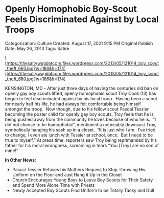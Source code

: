 # Openly Homophobic Boy-Scout Feels Discriminated Against by Local Troops

Categorization: Culture
Created: August 17, 2021 9:15 PM
Original Publish Date: May 26, 2013
Tags: Satire

![https://thesaltywagdotcom.files.wordpress.com/2013/05/121014_boy_scout_theft_660.jpg?w=186&h=174](https://thesaltywagdotcom.files.wordpress.com/2013/05/121014_boy_scout_theft_660.jpg?w=186&h=174)

KENSINGTON, MD – After just three days of having the centuries old ban on openly gay boy scouts lifted, openly homophobic scout Troy Cook (13) has begun to feel discriminated against by his local troop.  Having been a scout for nearly half his life, he had always felt comfortable being himself amongst the troop.  Now though, due to his fellow scout Pascal Tessier becoming the poster child for openly gay boy scouts, Troy feels that he is being pushed away from the community he loves because of who he is.  “I did not choose to be homophobic”, mentioned a noticeably downcast Troy, symbolically hanging his sash up in a closet.  “It is just who I am.  I’ve tried to change; I even ate lunch with Tessier at school, once.  But I need to be true to myself.” At press time, reporters saw Troy being reprimanded by his father for his moral wrongness, screaming in tears “You [Troy] are no son of mine!”

**In Other News:**

- Pascal Tessier Refuses his Mothers Request to Stop Throwing His Uniform on the Floor and Just Hang it Up in the Closet
- Church Encourages Young Boys to Leave Boy Scouts for Their Safety and Spend More Alone Time with Priests
- Newly Accepted Boy Scouts Find Uniform to be Totally Tacky and Dull